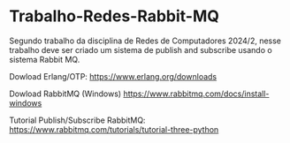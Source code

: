 # Trabalho-Redes-Rabbit-MQ
Segundo trabalho da disciplina de Redes de Computadores 2024/2, nesse trabalho deve ser criado um sistema de publish and subscribe usando o sistema Rabbit MQ.

Dowload Erlang/OTP: https://www.erlang.org/downloads

Dowload RabbitMQ (Windows) https://www.rabbitmq.com/docs/install-windows

Tutorial Publish/Subscribe RabbitMQ: https://www.rabbitmq.com/tutorials/tutorial-three-python
